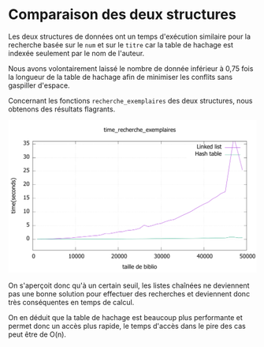# Comparaison des deux structures



Les deux structures de données ont un temps d'exécution similaire pour la recherche basée sur le `num` et sur le `titre` car la table de hachage est indexée seulement par le nom de l'auteur.

Nous avons volontairement laissé le nombre de donnée inférieur à 0,75 fois la longueur de la table de hachage afin de minimiser les conflits sans gaspiller d'espace.

Concernant les fonctions `recherche_exemplaires` des deux structures, nous obtenons des résultats flagrants.

![time](time.svg)

On s'aperçoit donc qu'à un certain seuil, les listes chaînées ne deviennent pas une bonne solution pour effectuer des recherches et deviennent donc très conséquentes en temps de calcul.

On en déduit que la table de hachage est beaucoup plus performante et permet donc un accès plus rapide, le temps d'accès dans le pire des cas peut être de O(n). 
